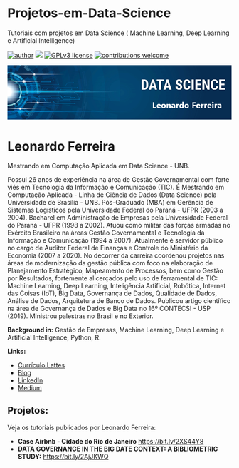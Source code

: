 # Projetos-em-Data-Science
Tutoriais com projetos em Data Science ( Machine Learning, Deep Learning e Artificial Intelligence)

[![author](https://img.shields.io/badge/author-consultantleonardoferreira/-red.svg)](https://www.linkedin.com/in/carlosfab) [![](https://img.shields.io/badge/python-3.8+-blue.svg)](https://www.python.org/downloads/release/python-365/) [![GPLv3 license](https://img.shields.io/badge/License-GPLv3-blue.svg)](http://perso.crans.org/besson/LICENSE.html) [![contributions welcome](https://img.shields.io/badge/contributions-welcome-brightgreen.svg?style=flat)](https://github.com/carlosfab/data_science/issues)

<p align="center">
  <img src="bannerds.png" >
</p>

# Leonardo Ferreira

Mestrando em Computação Aplicada em Data Science - UNB.

Possui 26 anos de experiência na área de Gestão Governamental com forte viés em Tecnologia da Informação e Comunicação (TIC). É Mestrando em Computação Aplicada - Linha de Ciência de Dados (Data Science) pela Universidade de Brasília - UNB. Pós-Graduado (MBA) em Gerência de Sistemas Logísticos pela Universidade Federal do Paraná - UFPR (2003 a 2004). Bacharel em Administração de Empresas pela Universidade Federal do Paraná - UFPR (1998 a 2002). Atuou como militar das forças armadas no Exército Brasileiro na áreas Gestão Governamental e Tecnologia da Informação e Comunicação (1994 a 2007). Atualmente é servidor público no cargo de Auditor Federal de Finanças e Controle do Ministério da Economia (2007 a 2020). No decorrer da carreira coordenou projetos nas áreas de modernização da gestão pública com foco na elaboração de Planejamento Estratégico, Mapeamento de Processos, bem como Gestão por Resultados, fortemente alicerçados pelo uso de ferramental de TIC: Machine Learning, Deep Learning, Inteligência Artificial, Robótica, Internet das Coisas (IoT), Big Data, Governança de Dados, Qualidade de Dados, Análise de Dados, Arquitetura de Banco de Dados. Publicou artigo científico na área de Governança de Dados e Big Data no 16º CONTECSI - USP (2019). Ministrou palestras no Brasil e no Exterior. 

**Background in:** Gestão de Empresas, Machine Learning, Deep Learning e Artificial Intelligence, Python, R.

**Links:**
* [Currículo Lattes](http://lattes.cnpq.br/0869202639657005)
* [Blog](http://sigmoidal.ai)
* [LinkedIn](https://www.linkedin.com/in/leonardo-rodrigo-ferreira-6a118816b/)
* [Medium](https://www.medium.com)


## Projetos:
   
Veja os tutoriais publicados por Leonardo Ferreira:

* **Case Airbnb - Cidade do Rio de Janeiro** https://bit.ly/2XS44Y8
* **DATA GOVERNANCE IN THE BIG DATE CONTEXT: A BIBLIOMETRIC STUDY:** https://bit.ly/2AjJKWQ





